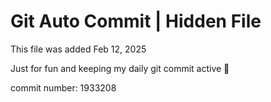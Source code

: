 # Git Auto Commit | Hidden File

This file was added Feb 12, 2025

Just for fun and keeping my daily git commit active 🤪

commit number: 1933208
